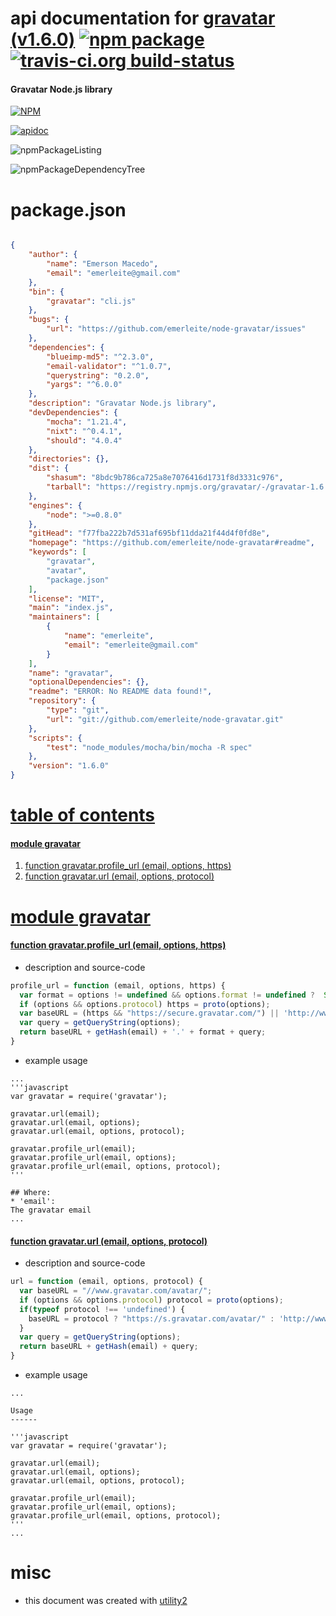 # api documentation for  [gravatar (v1.6.0)](https://github.com/emerleite/node-gravatar#readme)  [![npm package](https://img.shields.io/npm/v/npmdoc-gravatar.svg?style=flat-square)](https://www.npmjs.org/package/npmdoc-gravatar) [![travis-ci.org build-status](https://api.travis-ci.org/npmdoc/node-npmdoc-gravatar.svg)](https://travis-ci.org/npmdoc/node-npmdoc-gravatar)
#### Gravatar Node.js library

[![NPM](https://nodei.co/npm/gravatar.png?downloads=true)](https://www.npmjs.com/package/gravatar)

[![apidoc](https://npmdoc.github.io/node-npmdoc-gravatar/build/screenCapture.buildNpmdoc.browser._2Fhome_2Ftravis_2Fbuild_2Fnpmdoc_2Fnode-npmdoc-gravatar_2Ftmp_2Fbuild_2Fapidoc.html.png)](https://npmdoc.github.io/node-npmdoc-gravatar/build/apidoc.html)

![npmPackageListing](https://npmdoc.github.io/node-npmdoc-gravatar/build/screenCapture.npmPackageListing.svg)

![npmPackageDependencyTree](https://npmdoc.github.io/node-npmdoc-gravatar/build/screenCapture.npmPackageDependencyTree.svg)



# package.json

```json

{
    "author": {
        "name": "Emerson Macedo",
        "email": "emerleite@gmail.com"
    },
    "bin": {
        "gravatar": "cli.js"
    },
    "bugs": {
        "url": "https://github.com/emerleite/node-gravatar/issues"
    },
    "dependencies": {
        "blueimp-md5": "^2.3.0",
        "email-validator": "^1.0.7",
        "querystring": "0.2.0",
        "yargs": "^6.0.0"
    },
    "description": "Gravatar Node.js library",
    "devDependencies": {
        "mocha": "1.21.4",
        "nixt": "^0.4.1",
        "should": "4.0.4"
    },
    "directories": {},
    "dist": {
        "shasum": "8bdc9b786ca725a8e7076416d1731f8d3331c976",
        "tarball": "https://registry.npmjs.org/gravatar/-/gravatar-1.6.0.tgz"
    },
    "engines": {
        "node": ">=0.8.0"
    },
    "gitHead": "f77fba222b7d531af695bf11dda21f44d4f0fd8e",
    "homepage": "https://github.com/emerleite/node-gravatar#readme",
    "keywords": [
        "gravatar",
        "avatar",
        "package.json"
    ],
    "license": "MIT",
    "main": "index.js",
    "maintainers": [
        {
            "name": "emerleite",
            "email": "emerleite@gmail.com"
        }
    ],
    "name": "gravatar",
    "optionalDependencies": {},
    "readme": "ERROR: No README data found!",
    "repository": {
        "type": "git",
        "url": "git://github.com/emerleite/node-gravatar.git"
    },
    "scripts": {
        "test": "node_modules/mocha/bin/mocha -R spec"
    },
    "version": "1.6.0"
}
```



# <a name="apidoc.tableOfContents"></a>[table of contents](#apidoc.tableOfContents)

#### [module gravatar](#apidoc.module.gravatar)
1.  [function <span class="apidocSignatureSpan">gravatar.</span>profile_url (email, options, https)](#apidoc.element.gravatar.profile_url)
1.  [function <span class="apidocSignatureSpan">gravatar.</span>url (email, options, protocol)](#apidoc.element.gravatar.url)



# <a name="apidoc.module.gravatar"></a>[module gravatar](#apidoc.module.gravatar)

#### <a name="apidoc.element.gravatar.profile_url"></a>[function <span class="apidocSignatureSpan">gravatar.</span>profile_url (email, options, https)](#apidoc.element.gravatar.profile_url)
- description and source-code
```javascript
profile_url = function (email, options, https) {
  var format = options != undefined && options.format != undefined ?  String(options.format) : 'json'
  if (options && options.protocol) https = proto(options);
  var baseURL = (https && "https://secure.gravatar.com/") || 'http://www.gravatar.com/';
  var query = getQueryString(options);
  return baseURL + getHash(email) + '.' + format + query;
}
```
- example usage
```shell
...
'''javascript
var gravatar = require('gravatar');

gravatar.url(email);
gravatar.url(email, options);
gravatar.url(email, options, protocol);

gravatar.profile_url(email);
gravatar.profile_url(email, options);
gravatar.profile_url(email, options, protocol);
'''

## Where:
* 'email':
The gravatar email
...
```

#### <a name="apidoc.element.gravatar.url"></a>[function <span class="apidocSignatureSpan">gravatar.</span>url (email, options, protocol)](#apidoc.element.gravatar.url)
- description and source-code
```javascript
url = function (email, options, protocol) {
  var baseURL = "//www.gravatar.com/avatar/";
  if (options && options.protocol) protocol = proto(options);
  if(typeof protocol !== 'undefined') {
    baseURL = protocol ? "https://s.gravatar.com/avatar/" : 'http://www.gravatar.com/avatar/';
  }
  var query = getQueryString(options);
  return baseURL + getHash(email) + query;
}
```
- example usage
```shell
...

Usage
------

'''javascript
var gravatar = require('gravatar');

gravatar.url(email);
gravatar.url(email, options);
gravatar.url(email, options, protocol);

gravatar.profile_url(email);
gravatar.profile_url(email, options);
gravatar.profile_url(email, options, protocol);
'''
...
```



# misc
- this document was created with [utility2](https://github.com/kaizhu256/node-utility2)
